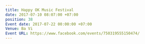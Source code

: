 ```yaml
---
title: Happy OK Music Festival
date: 2017-07-10 08:07:00 +07:00
position: 38
Event date: 2017-07-22 00:00:00 +07:00
Venue: Ba Vi
Event URL: https://www.facebook.com/events/750319555150474/
---
```


